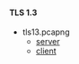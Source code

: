 #### TLS 1.3

- tls13.pcapng
  - [server](README_dtls12_server.md)
  - [client](README_dtls12_client.md)
